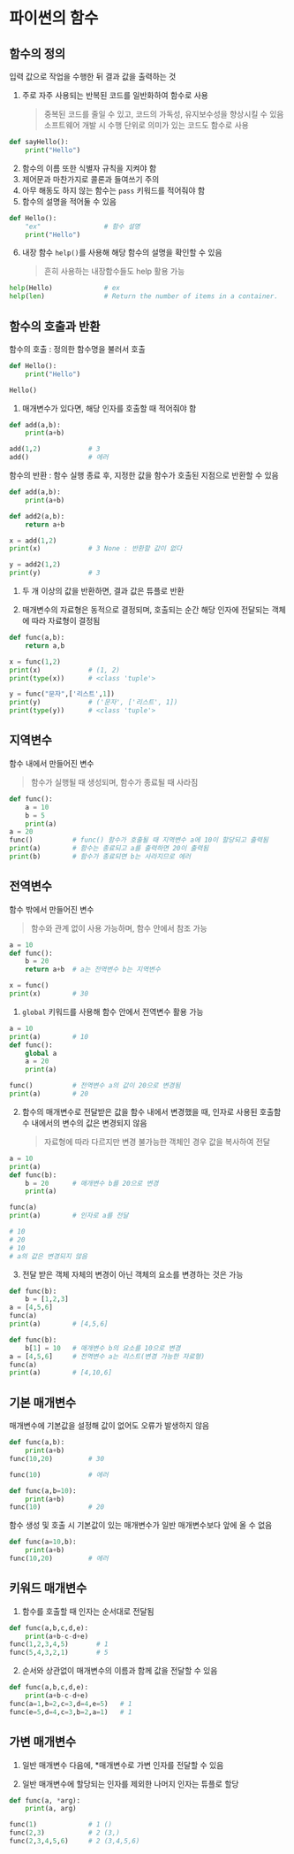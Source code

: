 # 파이썬의 함수

## 함수의 정의

입력 값으로 작업을 수행한 뒤 결과 값을 출력하는 것

1. 주로 자주 사용되는 반복된 코드를 일반화하여 함수로 사용
    > 중복된 코드를 줄일 수 있고, 코드의 가독성, 유지보수성을 향상시킬 수 있음
    > 소프트웨어 개발 시 수행 단위로 의미가 있는 코드도 함수로 사용

```py
def sayHello():
    print("Hello")
```

2. 함수의 이름 또한 식별자 규칙을 지켜야 함
3. 제어문과 마찬가지로 콜론과 들여쓰기 주의
4. 아무 해동도 하지 않는 함수는 `pass` 키워드를 적어줘야 함
5. 함수의 설명을 적어둘 수 있음

```py
def Hello():
    "ex"                # 함수 설명
    print("Hello")
```

6. 내장 함수 `help()`를 사용해 해당 함수의 설명을 확인할 수 있음
    > 흔히 사용하는 내장함수들도 help 활용 가능

```py
help(Hello)             # ex
help(len)               # Return the number of items in a container.
```

## 함수의 호출과 반환

함수의 호출 : 정의한 함수명을 불러서 호출

```py
def Hello():
    print("Hello")

Hello()
```

1. 매개변수가 있다면, 해당 인자를 호출할 때 적어줘야 함

```py
def add(a,b):
    print(a+b)

add(1,2)            # 3
add()               # 에러
```

함수의 반환 : 함수 실행 종료 후, 지정한 값을 함수가 호출된 지점으로 반환할 수 있음

```py
def add(a,b):
    print(a+b)

def add2(a,b):
    return a+b

x = add(1,2)
print(x)            # 3 None : 반환할 값이 없다

y = add2(1,2)
print(y)            # 3
```

1. 두 개 이상의 값을 반환하면, 결과 값은 튜플로 반환

2. 매개변수의 자료형은 동적으로 결정되며, 호출되는 순간 해당 인자에 전달되는 객체에 따라 자료형이 결정됨

```py
def func(a,b):
    return a,b

x = func(1,2)
print(x)            # (1, 2)
print(type(x))      # <class 'tuple'>

y = func("문자",['리스트',1])
print(y)            # ('문자', ['리스트', 1])
print(type(y))      # <class 'tuple'>
```

## 지역변수

함수 내에서 만들어진 변수
> 함수가 실행될 때 생성되며, 함수가 종료될 때 사라짐

```py
def func():
    a = 10
    b = 5
    print(a)
a = 20
func()          # func() 함수가 호출될 때 지역변수 a에 10이 할당되고 출력됨
print(a)        # 함수는 종료되고 a를 출력하면 20이 출력됨
print(b)        # 함수가 종료되면 b는 사라지므로 에러
```

## 전역변수

함수 밖에서 만들어진 변수
> 함수와 관계 없이 사용 가능하며, 함수 안에서 참조 가능

```py
a = 10
def func():
    b = 20
    return a+b  # a는 전역변수 b는 지역변수

x = func()
print(x)        # 30
```

1. `global` 키워드를 사용해 함수 안에서 전역변수 활용 가능

```py
a = 10
print(a)        # 10
def func():
    global a
    a = 20
    print(a)

func()          # 전역변수 a의 값이 20으로 변경됨
print(a)        # 20
```

2. 함수의 매개변수로 전달받은 값을 함수 내에서 변경했을 때, 인자로 사용된 호출함수 내에서의 변수의 값은 변경되지 않음
    > 자료형에 따라 다르지만 변경 불가능한 객체인 경우 값을 복사하여 전달

```py
a = 10
print(a)        
def func(b):
    b = 20      # 매개변수 b를 20으로 변경
    print(a)    

func(a)          
print(a)        # 인자로 a를 전달

# 10
# 20
# 10
# a의 값은 변경되지 않음
```

3. 전달 받은 객체 자체의 변경이 아닌 객체의 요소를 변경하는 것은 가능

```py
def func(b):
    b = [1,2,3]
a = [4,5,6]
func(a)
print(a)        # [4,5,6]

def func(b):
    b[1] = 10   # 매개변수 b의 요소를 10으로 변경
a = [4,5,6]     # 전역변수 a는 리스트(변경 가능한 자료형)
func(a)
print(a)        # [4,10,6]
```

## 기본 매개변수

매개변수에 기본값을 설정해 값이 없어도 오류가 발생하지 않음

```py
def func(a,b):
    print(a+b)
func(10,20)         # 30

func(10)            # 에러

def func(a,b=10):
    print(a+b)
func(10)            # 20
```

함수 생성 및 호출 시 기본값이 있는 매개변수가 일반 매개변수보다 앞에 올 수 없음

```py
def func(a=10,b):
    print(a+b)
func(10,20)         # 에러
```
## 키워드 매개변수

1. 함수를 호출할 때 인자는 순서대로 전달됨

```py
def func(a,b,c,d,e):
    print(a+b-c-d+e)
func(1,2,3,4,5)       # 1
func(5,4,3,2,1)       # 5
```

2. 순서와 상관없이 매개변수의 이름과 함께 값을 전달할 수 있음

```py
def func(a,b,c,d,e):
    print(a+b-c-d+e)
func(a=1,b=2,c=3,d=4,e=5)   # 1
func(e=5,d=4,c=3,b=2,a=1)   # 1
```

## 가변 매개변수

1. 일반 매개변수 다음에, *매개변수로 가변 인자를 전달할 수 있음

2. 일반 매개변수에 할당되는 인자를 제외한 나머지 인자는 튜플로 할당

```py
def func(a, *arg):
    print(a, arg)

func(1)             # 1 ()
func(2,3)           # 2 (3,)
func(2,3,4,5,6)     # 2 (3,4,5,6)
```